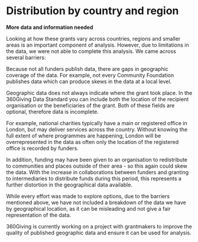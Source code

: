 # Distribution by country and region

**More data and information needed**

Looking at how these grants vary across countries, regions and smaller areas is an important component of analysis. However, due to limitations in the data, we were not able to complete this analysis. We came across several barriers:

Because not all funders publish data, there are gaps in geographic coverage of the data. For example, not every Community Foundation publishes data which can produce skews in the data at a local level.

Geographic data does not always indicate where the grant took place. In the 360Giving Data Standard you can include both the location of the recipient organisation or the beneficiaries of the grant. Both of these fields are optional, therefore data is incomplete.

For example, national charities typically have a main or registered office in London, but may deliver services across the country. Without knowing the full extent of where programmes are happening, London will be overrepresented in the data as often only the location of the registered office is recorded by funders. 

In addition, funding may have been given to an organisation to redistribute to communities and places outside of their area - so this again could skew the data. With the increase in collaborations between funders and granting to intermediaries to distribute funds during this period, this represents a further distortion in the geographical data available.

While every effort was made to explore options, due to the barriers mentioned above, we have not included a breakdown of the data we have by geographical location, as it can be misleading and not give a fair representation of the data. 

360Giving is currently working on a project with grantmakers to improve the quality of published geographic data and ensure it can be used for analysis.
